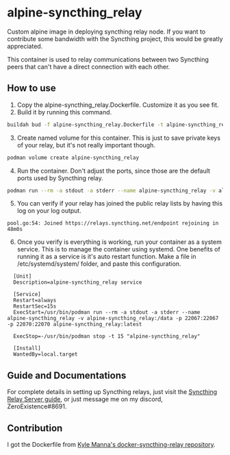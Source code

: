 # alpine-syncthing_relay

Custom alpine image in deploying syncthing relay node. If you want to contribute some bandwidth with the Syncthing project, this would be greatly appreciated.

This container is used to relay communications between two Syncthing peers that can't have a direct connection with each other.

## How to use

1. Copy the alpine-syncthing_relay.Dockerfile. Customize it as you see fit.
2. Build it by running this command.
```bash
buildah bud -f alpine-syncthing_relay.Dockerfile -t alpine-syncthing_relay .
```
3. Create named volume for this container. This is just to save private keys of your relay, but it's not really important though.
```bash
podman volume create alpine-syncthing_relay
```
4. Run the container. Don't adjust the ports, since those are the default ports used by Syncthing relay.
```bash
podman run --rm -a stdout -a stderr --name alpine-syncthing_relay -v alpine-syncthing_relay:/data -p 22067:22067 -p 22070:22070 alpine-syncthing_relay:latest
```
5. You can verify if your relay has joined the public relay lists by having this log on your log output.
```
pool.go:54: Joined https://relays.syncthing.net/endpoint rejoining in 48m0s
```
6. Once you verify is everything is working, run your container as a system service. This is to manage the container using systemd. One benefits of running it as a service is it's auto restart function. Make a file in /etc/systemd/system/ folder, and paste this configuration.
```
  [Unit]
  Description=alpine-syncthing_relay service

  [Service]
  Restart=always
  RestartSec=15s
  ExecStart=/usr/bin/podman run --rm -a stdout -a stderr --name alpine-syncthing_relay -v alpine-syncthing_relay:/data -p 22067:22067 -p 22070:22070 alpine-syncthing_relay:latest

  ExecStop=-/usr/bin/podman stop -t 15 "alpine-syncthing_relay"

  [Install]
  WantedBy=local.target
```

## Guide and Documentations
For complete details in setting up Syncthing relays, just visit the [Syncthing Relay Server guide](https://docs.syncthing.net/users/strelaysrv.html#strelaysrv), or just message me on my discord, ZeroExistence#8691.


## Contribution
I got the Dockerfile from [Kyle Manna's docker-syncthing-relay repository](https://github.com/kylemanna/docker-syncthing-relay).
